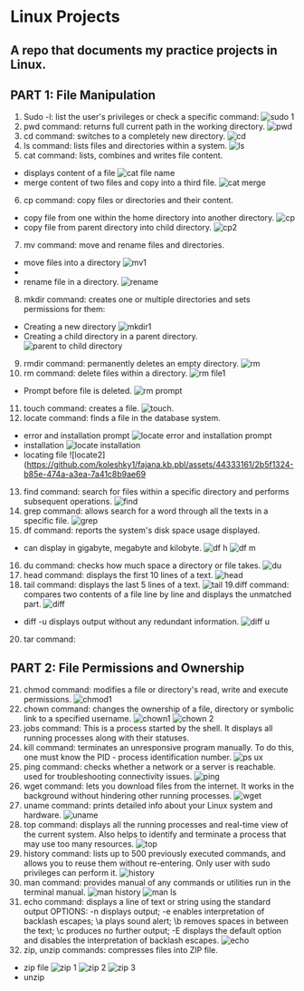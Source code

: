 # Linux Projects
## A repo that documents  my practice projects in Linux.
## PART 1: File Manipulation
1. Sudo -l: list the user's privileges or check a specific command:
![sudo 1](https://github.com/koleshky1/fajana.kb.pbl/assets/44333161/81162750-5ee5-4a3e-aaf7-8a2d89ca7e21)
2. pwd command: returns full current path in the working directory.
![pwd](https://github.com/koleshky1/fajana.kb.pbl/assets/44333161/1c4075ce-1205-4695-943f-0bc29b2e59a5)
3. cd command: switches to a completely new directory.
![cd](https://github.com/koleshky1/fajana.kb.pbl/assets/44333161/f7b88a03-e711-449b-bdac-03ad7d9362d0)
4. ls command: lists files and directories within a system.
![ls](https://github.com/koleshky1/fajana.kb.pbl/assets/44333161/ab1d4fa4-fd6b-4a74-b7b9-4289663cd0aa)
5. cat command: lists, combines and writes file content.
- displays content of a file
![cat file name](https://github.com/koleshky1/fajana.kb.pbl/assets/44333161/a85068e1-f332-4a7d-8b8d-3fb71a7e0a7b)
- merge content of two files and copy into a third file.
![cat merge](https://github.com/koleshky1/fajana.kb.pbl/assets/44333161/dd20015f-a76f-40f5-9a62-2345f73b0fb5)
6. cp command: copy files or directories and their content.
- copy file from one within the home directory into another directory.
![cp](https://github.com/koleshky1/fajana.kb.pbl/assets/44333161/a8b5126b-96f4-462a-938d-fb4ed6ae6eff)
- copy file from parent directory into child directory.
![cp2](https://github.com/koleshky1/fajana.kb.pbl/assets/44333161/b1882473-869b-49c0-a2b8-abcc88a0e24d)
7. mv command: move and rename files and directories.
- move files into a directory
![mv1](https://github.com/koleshky1/fajana.kb.pbl/assets/44333161/981d851d-e286-4a19-af7a-380480195a24)
-
- rename file in a directory.
![rename](https://github.com/koleshky1/fajana.kb.pbl/assets/44333161/62a90a16-cad9-4345-924f-9b6ef42f4007)
8. mkdir command: creates one or multiple directories and sets permissions for them:
- Creating  a new directory
![mkdir1](https://github.com/koleshky1/fajana.kb.pbl/assets/44333161/b08eb39b-b273-436f-b030-d489a47f80a2)
- Creating a child directory in a parent directory.
![parent to child directory](https://github.com/koleshky1/fajana.kb.pbl/assets/44333161/fe0fbba6-be05-4a6c-8232-6848f9f41919)
9. rmdir command: permanently deletes an empty directory.
![rm](https://github.com/koleshky1/fajana.kb.pbl/assets/44333161/738ac7f3-d33b-489f-aa2d-23e7d3ccc273)
10. rm command: delete files within a directory.
![rm file1](https://github.com/koleshky1/fajana.kb.pbl/assets/44333161/bac3a24b-bf91-4061-bcc8-474bdb06d16a)
- Prompt before file is deleted.
![rm prompt](https://github.com/koleshky1/fajana.kb.pbl/assets/44333161/15ab8b8d-2a4f-4c66-a15f-ca2fd4e0c66f)
11. touch command: creates a file.
![touch](https://github.com/koleshky1/fajana.kb.pbl/assets/44333161/8685c695-181e-4fbd-8b29-f07ebddabd33).
12. locate command: finds a file in the database system.
- error and installation prompt
![locate error and installation prompt](https://github.com/koleshky1/fajana.kb.pbl/assets/44333161/d8989f2a-79b0-4448-a641-2e26d55b1b51)
- installation
![locate installation](https://github.com/koleshky1/fajana.kb.pbl/assets/44333161/e648c064-ac93-49f9-9810-7e3c41848265)
- locating file
![locate2](https://github.com/koleshky1/fajana.kb.pbl/assets/44333161/2b5f1324-b85e-474a-a3ea-7a41c8b9ae69
13. find command: search for files within a specific directory and performs subsequent operations.
![find](https://github.com/koleshky1/fajana.kb.pbl/assets/44333161/88164d6f-01c0-4a05-92d9-19ea4240ee9d)
14. grep command: allows search for a word through all the texts in a specific file.
![grep](https://github.com/koleshky1/fajana.kb.pbl/assets/44333161/d622c331-be2d-4dec-aeb9-18496ed530a3)
15. df command: reports the system's disk space usage displayed.
- can display in gigabyte, megabyte and kilobyte.
![df h](https://github.com/koleshky1/fajana.kb.pbl/assets/44333161/76cfce61-9c73-462a-8677-ee4de4ac6b1c)
![df m](https://github.com/koleshky1/fajana.kb.pbl/assets/44333161/47faf4a9-67f2-43ba-8a08-030d3baccfdd)
16. du command: checks how much space a directory or file takes.
![du](https://github.com/koleshky1/fajana.kb.pbl/assets/44333161/35b254ca-1b38-4f5d-a893-406dc5c41ab8)
17. head command: displays the first 10 lines of a text.
![head](https://github.com/koleshky1/fajana.kb.pbl/assets/44333161/c2df2196-e39c-47fb-9e4e-eb56b28ee996)
18. tail command: displays the last 5 lines of a text.
![tail](https://github.com/koleshky1/fajana.kb.pbl/assets/44333161/f189fa11-579f-42a8-8244-27991f938e42)
19.diff command: compares two contents of a file line by line and displays the unmatched part. 
![diff](https://github.com/koleshky1/fajana.kb.pbl/assets/44333161/a46af51e-25aa-4d57-8621-88e3e972fa9c)
- diff -u displays output without any redundant information.
![diff u](https://github.com/koleshky1/fajana.kb.pbl/assets/44333161/515f5bcf-2e6f-4705-8f03-02c97ccd05b0)
20. tar command:


## PART 2: File Permissions and Ownership
21. chmod command: modifies a file or directory's read, write and execute permissions.
![chmod1](https://github.com/koleshky1/fajana.kb.pbl/assets/44333161/4922be7b-63b6-4d47-830a-89e2610de7ec)
22. chown command: changes the ownership of a file, directory or symbolic link to a specified username.
![chown1](https://github.com/koleshky1/fajana.kb.pbl/assets/44333161/3188ca67-bf21-40e9-a648-4bc2fd238e83)
![chown 2](https://github.com/koleshky1/fajana.kb.pbl/assets/44333161/45a06c60-7415-4582-a764-a73bd0a46bdf)
23. jobs command: This is a process started by the shell. It displays all running processes along with their statuses.
24. kill command: terminates an unresponsive program manually. To do this, one must know the PID - process identification number.
![ps ux](https://github.com/koleshky1/fajana.kb.pbl/assets/44333161/deb854be-1747-44aa-87bb-52207880bc2e)
25. ping command: checks whether a network or a server is reachable. used for troubleshooting connectivity issues.
![ping](https://github.com/koleshky1/fajana.kb.pbl/assets/44333161/68a6bc5c-0ecd-4e6f-b494-d5a830783fa1)
26. wget command: lets you download files from the internet. It works in the background without hindering other running processes.
![wget](https://github.com/koleshky1/fajana.kb.pbl/assets/44333161/1c66477a-0d48-4ab6-8434-cb77685e9efc)
27. uname command: prints detailed info about your Linux system and hardware.
![uname](https://github.com/koleshky1/fajana.kb.pbl/assets/44333161/675ce111-f8a2-4d3a-b928-c81e1e9641ec)
28. top command: displays all the running processes and real-time view of the current system. Also helps to identify and terminate a process that may use too many resources.
![top](https://github.com/koleshky1/fajana.kb.pbl/assets/44333161/6dc5062d-b237-4cd6-b5e3-4d1afeeb0cc8)
29. history command: lists up to 500 previously executed commands, and allows you to reuse them without re-entering. Only user with sudo privileges can perform it.
![history](https://github.com/koleshky1/fajana.kb.pbl/assets/44333161/909d28e3-428a-43e8-a64d-e855980345ee)
30. man command: provides manual of any commands or utilities run in the terminal manual.
![man history](https://github.com/koleshky1/fajana.kb.pbl/assets/44333161/27be18f9-7f20-448b-b2b6-088f574efc92)
![man ls](https://github.com/koleshky1/fajana.kb.pbl/assets/44333161/50c62975-402e-4a91-9c04-70dd961b6339)
31. echo command: displays a line of text or string using the standard output OPTIONS: -n displays output; -e enables interpretation of backlash escapes; \a plays sound alert; \b removes spaces in between the text; \c produces no further output; -E displays the default option and disables the interpretation of backlash escapes.
![echo](https://github.com/koleshky1/fajana.kb.pbl/assets/44333161/23ea2c02-b04c-49c2-9d81-f08a00fa6ff5)
32. zip, unzip commands: compresses files into ZIP file.
- zip file
![zip 1](https://github.com/koleshky1/fajana.kb.pbl/assets/44333161/743a0f32-f0a6-4339-bf21-2d76c363062e)
![zip 2](https://github.com/koleshky1/fajana.kb.pbl/assets/44333161/fe8c3ea2-7887-46f1-9034-2751fe6a28ef)
![zip 3](https://github.com/koleshky1/fajana.kb.pbl/assets/44333161/1dddda20-bbf1-48dd-a2ea-22ffd490421d)
- unzip 












